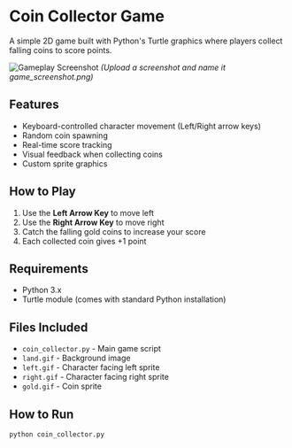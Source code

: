 # Coin Collector Game

A simple 2D game built with Python's Turtle graphics where players collect falling coins to score points.

![Gameplay Screenshot](game_screenshot.png) *(Upload a screenshot and name it game_screenshot.png)*

## Features
- Keyboard-controlled character movement (Left/Right arrow keys)
- Random coin spawning
- Real-time score tracking
- Visual feedback when collecting coins
- Custom sprite graphics

## How to Play
1. Use the **Left Arrow Key** to move left
2. Use the **Right Arrow Key** to move right
3. Catch the falling gold coins to increase your score
4. Each collected coin gives +1 point

## Requirements
- Python 3.x
- Turtle module (comes with standard Python installation)

## Files Included
- `coin_collector.py` - Main game script
- `land.gif` - Background image
- `left.gif` - Character facing left sprite
- `right.gif` - Character facing right sprite
- `gold.gif` - Coin sprite

## How to Run
```bash
python coin_collector.py